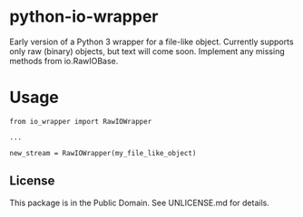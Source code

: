 python-io-wrapper
=================

Early version of a Python 3 wrapper for a file-like object. Currently
supports only raw (binary) objects, but text will come soon. Implement
any missing methods from io.RawIOBase.

# Usage

```
from io_wrapper import RawIOWrapper

...

new_stream = RawIOWrapper(my_file_like_object)
```

## License

This package is in the Public Domain. See UNLICENSE.md for details.